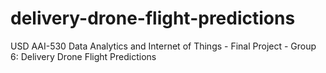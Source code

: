 # delivery-drone-flight-predictions
USD AAI-530 Data Analytics and Internet of Things - Final Project - Group 6: Delivery Drone Flight Predictions
